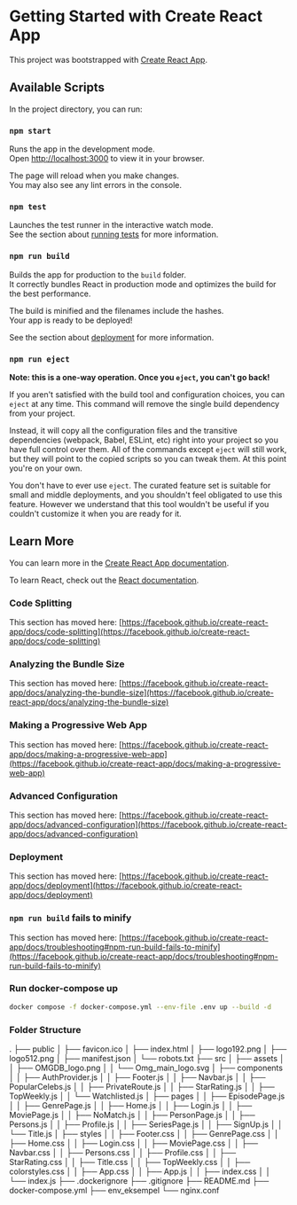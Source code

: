 # Getting Started with Create React App

This project was bootstrapped with [Create React App](https://github.com/facebook/create-react-app).

## Available Scripts

In the project directory, you can run:

### `npm start`

Runs the app in the development mode.\
Open [http://localhost:3000](http://localhost:3000) to view it in your browser.

The page will reload when you make changes.\
You may also see any lint errors in the console.

### `npm test`

Launches the test runner in the interactive watch mode.\
See the section about [running tests](https://facebook.github.io/create-react-app/docs/running-tests) for more information.

### `npm run build`

Builds the app for production to the `build` folder.\
It correctly bundles React in production mode and optimizes the build for the best performance.

The build is minified and the filenames include the hashes.\
Your app is ready to be deployed!

See the section about [deployment](https://facebook.github.io/create-react-app/docs/deployment) for more information.

### `npm run eject`

**Note: this is a one-way operation. Once you `eject`, you can't go back!**

If you aren't satisfied with the build tool and configuration choices, you can `eject` at any time. This command will remove the single build dependency from your project.

Instead, it will copy all the configuration files and the transitive dependencies (webpack, Babel, ESLint, etc) right into your project so you have full control over them. All of the commands except `eject` will still work, but they will point to the copied scripts so you can tweak them. At this point you're on your own.

You don't have to ever use `eject`. The curated feature set is suitable for small and middle deployments, and you shouldn't feel obligated to use this feature. However we understand that this tool wouldn't be useful if you couldn't customize it when you are ready for it.

## Learn More

You can learn more in the [Create React App documentation](https://facebook.github.io/create-react-app/docs/getting-started).

To learn React, check out the [React documentation](https://reactjs.org/).

### Code Splitting

This section has moved here: [https://facebook.github.io/create-react-app/docs/code-splitting](https://facebook.github.io/create-react-app/docs/code-splitting)

### Analyzing the Bundle Size

This section has moved here: [https://facebook.github.io/create-react-app/docs/analyzing-the-bundle-size](https://facebook.github.io/create-react-app/docs/analyzing-the-bundle-size)

### Making a Progressive Web App

This section has moved here: [https://facebook.github.io/create-react-app/docs/making-a-progressive-web-app](https://facebook.github.io/create-react-app/docs/making-a-progressive-web-app)

### Advanced Configuration

This section has moved here: [https://facebook.github.io/create-react-app/docs/advanced-configuration](https://facebook.github.io/create-react-app/docs/advanced-configuration)

### Deployment

This section has moved here: [https://facebook.github.io/create-react-app/docs/deployment](https://facebook.github.io/create-react-app/docs/deployment)

### `npm run build` fails to minify

This section has moved here: [https://facebook.github.io/create-react-app/docs/troubleshooting#npm-run-build-fails-to-minify](https://facebook.github.io/create-react-app/docs/troubleshooting#npm-run-build-fails-to-minify)

### Run docker-compose up

```sh
docker compose -f docker-compose.yml --env-file .env up --build -d
```

### Folder Structure

. ├── public │ ├── favicon.ico │ ├── index.html │ ├── logo192.png │ ├── logo512.png │ ├── manifest.json │ └── robots.txt ├── src │ ├── assets │ │ ├── OMGDB_logo.png │ │ └── Omg_main_logo.svg │ ├── components │ │ ├── AuthProvider.js │ │ ├── Footer.js │ │ ├── Navbar.js │ │ ├── PopularCelebs.js │ │ ├── PrivateRoute.js │ │ ├── StarRating.js │ │ ├── TopWeekly.js │ │ └── Watchlisted.js │ ├── pages │ │ ├── EpisodePage.js │ │ ├── GenrePage.js │ │ ├── Home.js │ │ ├── Login.js │ │ ├── MoviePage.js │ │ ├── NoMatch.js │ │ ├── PersonPage.js │ │ ├── Persons.js │ │ ├── Profile.js │ │ ├── SeriesPage.js │ │ ├── SignUp.js │ │ └── Title.js │ ├── styles │ │ ├── Footer.css │ │ ├── GenrePage.css │ │ ├── Home.css │ │ ├── Login.css │ │ ├── MoviePage.css │ │ ├── Navbar.css │ │ ├── Persons.css │ │ ├── Profile.css │ │ ├── StarRating.css │ │ ├── Title.css │ │ ├── TopWeekly.css │ │ ├── colorstyles.css │ │ ├── App.css │ │ ├── App.js │ │ ├── index.css │ │ └── index.js ├── .dockerignore ├── .gitignore ├── README.md ├── docker-compose.yml ├── env_eksempel └── nginx.conf
